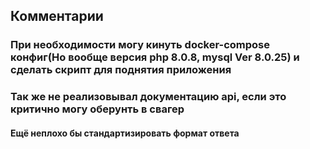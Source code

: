 ## Комментарии

### При необходимости могу кинуть docker-compose конфиг(Но вообще версия php 8.0.8, mysql Ver 8.0.25) и сделать скрипт для поднятия приложения 
### Так же не реализовывал документацию api, если это критично могу оберунть в свагер
#### Ещё неплохо бы стандартизировать формат ответа
